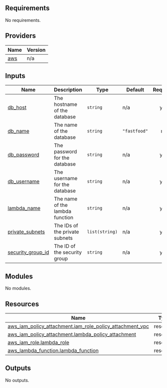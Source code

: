 <!-- BEGIN_TF_DOCS -->

## Requirements

No requirements.
## Providers

| Name | Version |
|------|---------|
| <a name="provider_aws"></a> [aws](#provider\_aws) | n/a |
## Inputs

| Name | Description | Type | Default | Required |
|------|-------------|------|---------|:--------:|
| <a name="input_db_host"></a> [db\_host](#input\_db\_host) | The hostname of the database | `string` | n/a | yes |
| <a name="input_db_name"></a> [db\_name](#input\_db\_name) | The name of the database | `string` | `"fastfood"` | no |
| <a name="input_db_password"></a> [db\_password](#input\_db\_password) | The password for the database | `string` | n/a | yes |
| <a name="input_db_username"></a> [db\_username](#input\_db\_username) | The username for the database | `string` | n/a | yes |
| <a name="input_lambda_name"></a> [lambda\_name](#input\_lambda\_name) | The name of the lambda function | `string` | n/a | yes |
| <a name="input_private_subnets"></a> [private\_subnets](#input\_private\_subnets) | The IDs of the private subnets | `list(string)` | n/a | yes |
| <a name="input_security_group_id"></a> [security\_group\_id](#input\_security\_group\_id) | The ID of the security group | `string` | n/a | yes |
## Modules

No modules.
## Resources

| Name | Type |
|------|------|
| [aws_iam_policy_attachment.iam_role_policy_attachment_vpc](https://registry.terraform.io/providers/hashicorp/aws/latest/docs/resources/iam_policy_attachment) | resource |
| [aws_iam_policy_attachment.lambda_policy_attachment](https://registry.terraform.io/providers/hashicorp/aws/latest/docs/resources/iam_policy_attachment) | resource |
| [aws_iam_role.lambda_role](https://registry.terraform.io/providers/hashicorp/aws/latest/docs/resources/iam_role) | resource |
| [aws_lambda_function.lambda_function](https://registry.terraform.io/providers/hashicorp/aws/latest/docs/resources/lambda_function) | resource |
## Outputs

No outputs.
<!-- END_TF_DOCS -->
